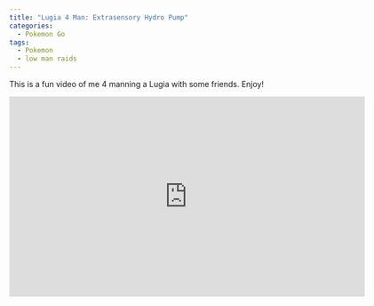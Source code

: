 ```yaml
---
title: "Lugia 4 Man: Extrasensory Hydro Pump"
categories:
  - Pokemon Go
tags:
  - Pokemon
  - low man raids
---
```


This is a fun video of me 4 manning a Lugia with some friends. Enjoy!

<iframe width="640" height="360" src="https://www.youtube-nocookie.com/embed/FJt58JpQvuQ?controls=0&amp;showinfo=0" frameborder="0" allowfullscreen></iframe>
